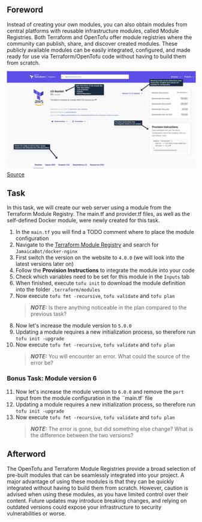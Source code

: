 ## Foreword

Instead of creating your own modules, you can also obtain modules from central platforms with reusable infrastructure modules, called Module Registries. Both Terraform and OpenTofu offer module registries where the community can publish, share, and discover created modules. These publicly available modules can be easily integrated, configured, and made ready for use via Terraform/OpenTofu code without having to build them from scratch.

![Module Registry Example](./../assets/terraform_modules_example.jpg)
[Source](https://registry.terraform.io/modules/terraform-aws-modules/s3-bucket/aws/latest) 

## Task
In this task, we will create our web server using a module from the Terraform Module Registry. 
The main.tf and provider.tf files, as well as the self-defined Docker module, were newly created for this task.

1. In the `main.tf` you will find a TODO comment where to place the module configuration
2. Navigate to the [Terraform Module Registry](https://registry.terraform.io/browse/modules) and search for `JamaicaBot/docker-nginx`
3. First switch the version on the website to `4.0.0` (we will look into the latest versions later on)
4. Follow the **Provision Instructions** to integrate the module into your code
5. Check which variables need to be set for this module in the `Inputs` tab
6. When finished, execute `tofu init` to download the module definition into the folder `.terraform/modules`
7. Now execute `tofu fmt -recursive`, `tofu validate` and `tofu plan`
   > **_NOTE:_** Is there anything noticeable in the plan compared to the previous task?
8. Now let's increase the module version to `5.0.0`
9. Updating a module requires a new initialization process, so therefore run `tofu init -upgrade`
10. Now execute `tofu fmt -recursive`, `tofu validate` and `tofu plan`
    > **_NOTE:_** You will encounter an error. What could the source of the error be?

### Bonus Task: Module version 6
11. Now let's increase the module version to `6.0.0` and remove the `port` input from the module configuration in the ``main.tf` file
12. Updating a module requires a new initialization process, so therefore run `tofu init -upgrade`
13. Now execute `tofu fmt -recursive`, `tofu validate` and `tofu plan`
    > **_NOTE:_** The error is gone, but did something else change? What is the difference between the two versions?


## Afterword
The OpenTofu and Terraform Module Registries provide a broad selection of pre-built modules that can be seamlessly integrated into your project. 
A major advantage of using these modules is that they can be quickly integrated without having to build them from scratch. However, caution is advised
when using these modules, as you have limited control over their content. Future updates may introduce breaking changes, and relying on outdated versions 
could expose your infrastructure to security vulnerabilities or worse.